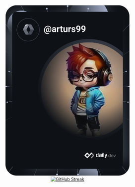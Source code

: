 <div align='center' class='flex flex-col gap-y-2'>
  <a href="https://app.daily.dev/DailyDevTips"><img src="https://github.com/Arturs1123/Arturs1123/blob/master/devcard.svg" width="400" alt="Arturs's Dev Card"/></a>
  <a href="https://git.io/streak-stats"><img src="https://streak-stats.demolab.com?user=Arturs1123&theme=github-dark-dimmed&border_radius=6&card_width=500" alt="GitHub Streak" /></a>
</div>
